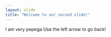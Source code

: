 ```yaml
---
layout: slide
title: "Welcome to our second slide!"
---
```

I am very pepega
Use the left arrow to go back!
